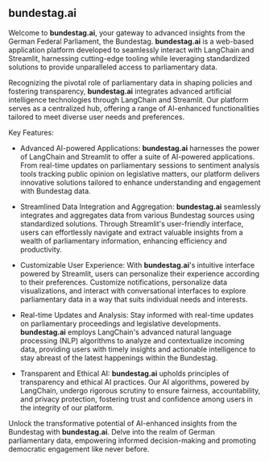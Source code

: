 ## bundestag.ai

Welcome to **bundestag.ai**, your gateway to advanced insights from the German Federal Parliament, the Bundestag. **bundestag.ai** is a web-based application platform developed to seamlessly interact with LangChain and Streamlit, harnessing cutting-edge tooling while leveraging standardized solutions to provide unparalleled access to parliamentary data.

Recognizing the pivotal role of parliamentary data in shaping policies and fostering transparency, **bundestag.ai** integrates advanced artificial intelligence technologies through LangChain and Streamlit. Our platform serves as a centralized hub, offering a range of AI-enhanced functionalities tailored to meet diverse user needs and preferences.

Key Features:

* Advanced AI-powered Applications: **bundestag.ai** harnesses the power of LangChain and Streamlit to offer a suite of AI-powered applications. From real-time updates on parliamentary sessions to sentiment analysis tools tracking public opinion on legislative matters, our platform delivers innovative solutions tailored to enhance understanding and engagement with Bundestag data.

* Streamlined Data Integration and Aggregation: **bundestag.ai** seamlessly integrates and aggregates data from various Bundestag sources using standardized solutions. Through Streamlit's user-friendly interface, users can effortlessly navigate and extract valuable insights from a wealth of parliamentary information, enhancing efficiency and productivity.

* Customizable User Experience: With **bundestag.ai**'s intuitive interface powered by Streamlit, users can personalize their experience according to their preferences. Customize notifications, personalize data visualizations, and interact with conversational interfaces to explore parliamentary data in a way that suits individual needs and interests.

* Real-time Updates and Analysis: Stay informed with real-time updates on parliamentary proceedings and legislative developments. **bundestag.ai** employs LangChain's advanced natural language processing (NLP) algorithms to analyze and contextualize incoming data, providing users with timely insights and actionable intelligence to stay abreast of the latest happenings within the Bundestag.

* Transparent and Ethical AI: **bundestag.ai** upholds principles of transparency and ethical AI practices. Our AI algorithms, powered by LangChain, undergo rigorous scrutiny to ensure fairness, accountability, and privacy protection, fostering trust and confidence among users in the integrity of our platform.

Unlock the transformative potential of AI-enhanced insights from the Bundestag with **bundestag.ai**. Delve into the realm of German parliamentary data, empowering informed decision-making and promoting democratic engagement like never before.
